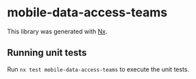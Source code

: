 # mobile-data-access-teams

This library was generated with [Nx](https://nx.dev).

## Running unit tests

Run `nx test mobile-data-access-teams` to execute the unit tests.
